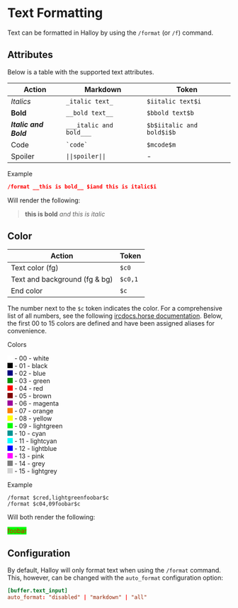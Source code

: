 # Text Formatting

Text can be formatted in Halloy by using the `/format` (or `/f`) command.

## Attributes

Below is a table with the supported text attributes.

| Action                | Markdown                | Token                     |
| --------------------- | ----------------------- | ------------------------- |
| _Italics_             | `_italic text_`         | `$iitalic text$i`         |
| **Bold**              | `__bold text__`         | `$bbold text$b`           |
| **_Italic and Bold_** | `___italic and bold___` | `$b$iitalic and bold$i$b` |
| Code                  | `` `code` ``            | `$mcode$m`                |
| Spoiler               | `\|\|spoiler\|\|`       | -                         |

Example

```json
/format __this is bold__ $iand this is italic$i
```

Will render the following: 
> __this is bold__ _and this is italic_

## Color

| Action                        | Token   |
| ----------------------------- | ------- |
| Text color (fg)               | `$c0`   |
| Text and background (fg & bg) | `$c0,1` |
| End color                     | `$c`    |

The number next to the `$c` token indicates the color. For a comprehensive list of all numbers, see the following [ircdocs.horse documentation](https://modern.ircdocs.horse/formatting#colors-16-98). Below, the first 00 to 15 colors are defined and have been assigned aliases for convenience.

Colors

<span style="display:inline-block;width:12px;height:12px;background-color:#ffffff;"></span> - 00 - white  
<span style="display:inline-block;width:12px;height:12px;background-color:#000000;"></span> - 01 - black  
<span style="display:inline-block;width:12px;height:12px;background-color:#00007f;"></span> - 02 - blue  
<span style="display:inline-block;width:12px;height:12px;background-color:#009300;"></span> - 03 - green  
<span style="display:inline-block;width:12px;height:12px;background-color:#ff0000;"></span> - 04 - red  
<span style="display:inline-block;width:12px;height:12px;background-color:#7f0000;"></span> - 05 - brown  
<span style="display:inline-block;width:12px;height:12px;background-color:#9c009c;"></span> - 06 - magenta  
<span style="display:inline-block;width:12px;height:12px;background-color:#fc7f00;"></span> - 07 - orange  
<span style="display:inline-block;width:12px;height:12px;background-color:#ffff00;"></span> - 08 - yellow  
<span style="display:inline-block;width:12px;height:12px;background-color:#00fc00;"></span> - 09 - lightgreen  
<span style="display:inline-block;width:12px;height:12px;background-color:#009393;"></span> - 10 - cyan  
<span style="display:inline-block;width:12px;height:12px;background-color:#00ffff;"></span> - 11 - lightcyan  
<span style="display:inline-block;width:12px;height:12px;background-color:#0000fc;"></span> - 12 - lightblue  
<span style="display:inline-block;width:12px;height:12px;background-color:#ff00ff;"></span> - 13 - pink  
<span style="display:inline-block;width:12px;height:12px;background-color:#7f7f7f;"></span> - 14 - grey  
<span style="display:inline-block;width:12px;height:12px;background-color:#d2d2d2;"></span> - 15 - lightgrey  

Example

```
/format $cred,lightgreenfoobar$c
/format $c04,09foobar$c
```

Will both render the following: 

<span style="display: inline-block; background-color: #00fc00; color: #ff0000;">
  foobar
</span>


## Configuration

By default, Halloy will only format text when using the `/format` command. This, however, can be changed with the `auto_format` configuration option:

```toml
[buffer.text_input]
auto_format: "disabled" | "markdown" | "all"
```
